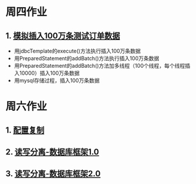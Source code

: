 # 周四作业

## 1. [模拟插入100万条测试订单数据](https://github.com/cchenxi/JAVA-000/tree/main/Week_07/db-insert-data)

- 用jdbcTemplate的execute()方法执行插入100万条数据
- 用PreparedStatement的addBatch()方法执行插入100万条数据
- 用PreparedStatement的addBatch()方法加多线程（100个线程，每个线程插入10000）插入100万条数据
- 用mysql存储过程，插入100万条数据

# 周六作业

## 1. [配置复制](replication.md)

## 2. [读写分离-数据库框架1.0](https://github.com/cchenxi/JAVA-000/tree/main/Week_07/db-fx-01)

## 3. [读写分离-数据库框架2.0](https://github.com/cchenxi/JAVA-000/tree/main/Week_07/db-fx-02)
